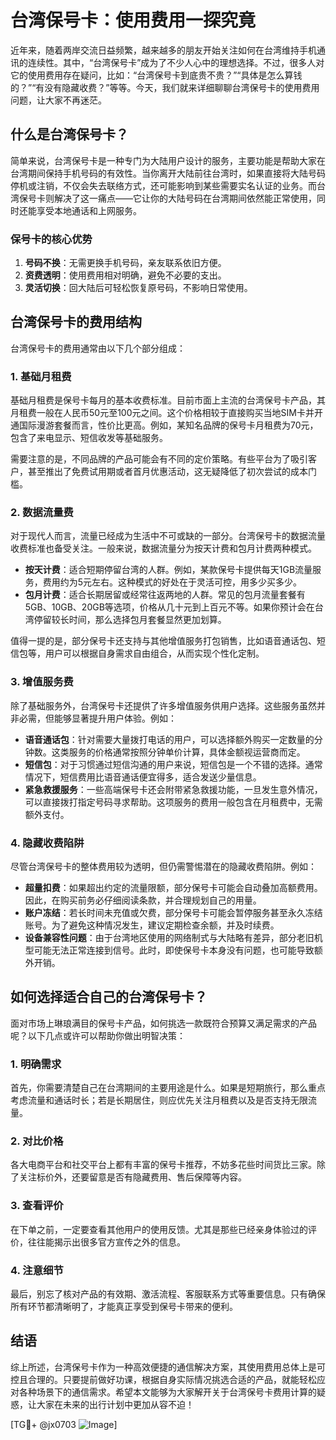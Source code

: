 # 台湾保号卡：使用费用一探究竟

近年来，随着两岸交流日益频繁，越来越多的朋友开始关注如何在台湾维持手机通讯的连续性。其中，“台湾保号卡”成为了不少人心中的理想选择。不过，很多人对它的使用费用存在疑问，比如：“台湾保号卡到底贵不贵？”“具体是怎么算钱的？”“有没有隐藏收费？”等等。今天，我们就来详细聊聊台湾保号卡的使用费用问题，让大家不再迷茫。

## 什么是台湾保号卡？

简单来说，台湾保号卡是一种专门为大陆用户设计的服务，主要功能是帮助大家在台湾期间保持手机号码的有效性。当你离开大陆前往台湾时，如果直接将大陆号码停机或注销，不仅会失去联络方式，还可能影响到某些需要实名认证的业务。而台湾保号卡则解决了这一痛点——它让你的大陆号码在台湾期间依然能正常使用，同时还能享受本地通话和上网服务。

### 保号卡的核心优势
1. **号码不换**：无需更换手机号码，亲友联系依旧方便。
2. **资费透明**：使用费用相对明确，避免不必要的支出。
3. **灵活切换**：回大陆后可轻松恢复原号码，不影响日常使用。

## 台湾保号卡的费用结构

台湾保号卡的费用通常由以下几个部分组成：

### 1. 基础月租费
基础月租费是保号卡每月的基本收费标准。目前市面上主流的台湾保号卡产品，其月租费一般在人民币50元至100元之间。这个价格相较于直接购买当地SIM卡并开通国际漫游套餐而言，性价比更高。例如，某知名品牌的保号卡月租费为70元，包含了来电显示、短信收发等基础服务。

需要注意的是，不同品牌的产品可能会有不同的定价策略。有些平台为了吸引客户，甚至推出了免费试用期或者首月优惠活动，这无疑降低了初次尝试的成本门槛。

### 2. 数据流量费
对于现代人而言，流量已经成为生活中不可或缺的一部分。台湾保号卡的数据流量收费标准也备受关注。一般来说，数据流量分为按天计费和包月计费两种模式。

- **按天计费**：适合短期停留台湾的人群。例如，某款保号卡提供每天1GB流量服务，费用约为5元左右。这种模式的好处在于灵活可控，用多少买多少。
- **包月计费**：适合长期居留或经常往返两地的人群。常见的包月流量套餐有5GB、10GB、20GB等选项，价格从几十元到上百元不等。如果你预计会在台湾停留较长时间，那么选择包月套餐显然更加划算。

值得一提的是，部分保号卡还支持与其他增值服务打包销售，比如语音通话包、短信包等，用户可以根据自身需求自由组合，从而实现个性化定制。

### 3. 增值服务费
除了基础服务外，台湾保号卡还提供了许多增值服务供用户选择。这些服务虽然并非必需，但能够显著提升用户体验。例如：

- **语音通话包**：针对需要大量拨打电话的用户，可以选择额外购买一定数量的分钟数。这类服务的价格通常按照分钟单价计算，具体金额视运营商而定。
- **短信包**：对于习惯通过短信沟通的用户来说，短信包是一个不错的选择。通常情况下，短信费用比语音通话便宜得多，适合发送少量信息。
- **紧急救援服务**：一些高端保号卡还会附带紧急救援功能，一旦发生意外情况，可以直接拨打指定号码寻求帮助。这项服务的费用一般包含在月租费中，无需额外支付。

### 4. 隐藏收费陷阱
尽管台湾保号卡的整体费用较为透明，但仍需警惕潜在的隐藏收费陷阱。例如：

- **超量扣费**：如果超出约定的流量限额，部分保号卡可能会自动叠加高额费用。因此，在购买前务必仔细阅读条款，并合理规划自己的用量。
- **账户冻结**：若长时间未充值或欠费，部分保号卡可能会暂停服务甚至永久冻结账号。为了避免这种情况发生，建议定期检查余额，并及时续费。
- **设备兼容性问题**：由于台湾地区使用的网络制式与大陆略有差异，部分老旧机型可能无法正常连接到信号。此时，即使保号卡本身没有问题，也可能导致额外开销。

## 如何选择适合自己的台湾保号卡？

面对市场上琳琅满目的保号卡产品，如何挑选一款既符合预算又满足需求的产品呢？以下几点或许可以帮助你做出明智决策：

### 1. 明确需求
首先，你需要清楚自己在台湾期间的主要用途是什么。如果是短期旅行，那么重点考虑流量和通话时长；若是长期居住，则应优先关注月租费以及是否支持无限流量。

### 2. 对比价格
各大电商平台和社交平台上都有丰富的保号卡推荐，不妨多花些时间货比三家。除了关注标价外，还要留意是否有隐藏费用、售后保障等内容。

### 3. 查看评价
在下单之前，一定要查看其他用户的使用反馈。尤其是那些已经亲身体验过的评价，往往能揭示出很多官方宣传之外的信息。

### 4. 注意细节
最后，别忘了核对产品的有效期、激活流程、客服联系方式等重要信息。只有确保所有环节都清晰明了，才能真正享受到保号卡带来的便利。

## 结语

综上所述，台湾保号卡作为一种高效便捷的通信解决方案，其使用费用总体上是可控且合理的。只要提前做好功课，根据自身实际情况挑选合适的产品，就能轻松应对各种场景下的通信需求。希望本文能够为大家解开关于台湾保号卡费用计算的疑惑，让大家在未来的出行计划中更加从容不迫！

[TG💪+ @jx0703 ![Image](https://github.com/user-attachments/assets/dbca1d08-cadb-493c-b0ec-ad6f7a83f270)]